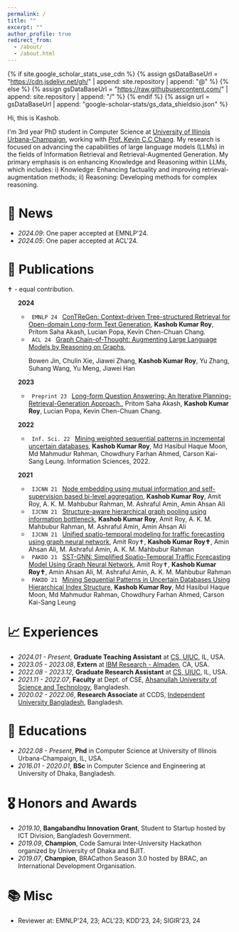 ```yaml
---
permalink: /
title: ""
excerpt: ""
author_profile: true
redirect_from: 
  - /about/
  - /about.html
---
```


{% if site.google_scholar_stats_use_cdn %}
{% assign gsDataBaseUrl = "https://cdn.jsdelivr.net/gh/" | append: site.repository | append: "@" %}
{% else %}
{% assign gsDataBaseUrl = "https://raw.githubusercontent.com/" | append: site.repository | append: "/" %}
{% endif %}
{% assign url = gsDataBaseUrl | append: "google-scholar-stats/gs_data_shieldsio.json" %}

<span class='anchor' id='about-me'></span>

Hi, this is Kashob. 

I'm 3rd year PhD student in Computer Science at <a href='https://cs.illinois.edu/'>University of Illinois Urbana-Champaign</a>, working with <a href='https://cs.illinois.edu/about/people/faculty/kcchang'>Prof. Kevin C.C Chang</a>. My research is focused on advancing the capabilities of large language models (LLMs) in the fields of Information Retrieval and Retrieval-Augmented Generation. My primary emphasis is on enhancing Knowledge and Reasoning within LLMs, which includes: i) Knowledge: Enhancing factuality and improving retrieval-augmentation methods; ii) Reasoning: Developing methods for complex reasoning. 

# 📢 News
- *2024.09*: One paper accepted at EMNLP'24. 
- *2024.05*: One paper accepted at ACL'24. 
<!-- - *2023.11*: New preprint: <a href='https://arxiv.org/abs/2311.09383'>Long-form Question Answering: An Iterative Planning-Retrieval-Generation Approach. </a> -->
<!-- - *2023.05*: &nbsp;🎉🎉 Got externship at IBM.  -->
<!-- - *2022.02*: &nbsp;🎉🎉 Lorem ipsum dolor sit amet, consectetur adipiscing elit. Vivamus ornare aliquet ipsum, ac tempus justo dapibus sit amet.  -->

# 📝 Publications 
✝︎ - equal contribution.
<ul>
<strong> 2024 </strong>
<ul>
<li>
<code class="language-plaintext highlighter-rouge"> EMNLP 24 </code> <a href="https://arxiv.org/abs/2410.15511">ConTReGen: Context-driven Tree-structured Retrieval for Open-domain Long-form Text Generation</a>, <strong>Kashob Kumar Roy</strong>, Pritom Saha Akash, Lucian Popa, Kevin Chen-Chuan Chang.
</li>

<li>
<code class="language-plaintext highlighter-rouge"> ACL 24 </code> <a href="https://aclanthology.org/2024.findings-acl.11/">Graph Chain-of-Thought: Augmenting Large Language Models by Reasoning on Graphs</a>, 

Bowen Jin, Chulin Xie, Jiawei Zhang, <strong>Kashob Kumar Roy</strong>, Yu Zhang, Suhang Wang, Yu Meng, Jiawei Han
</li>
</ul>

<strong> 2023 </strong>
<ul>
<li>
<code class="language-plaintext highlighter-rouge"> Preprint 23 </code> <a href="https://arxiv.org/abs/2311.09383">Long-form Question Answering: An Iterative Planning-Retrieval-Generation Approach.</a>, Pritom Saha Akash, <strong>Kashob Kumar Roy</strong>, Lucian Popa, Kevin Chen-Chuan Chang.
</li>
</ul>

<strong> 2022 </strong>
<ul>
<li>
<code class="language-plaintext highlighter-rouge"> Inf. Sci. 22 </code> <a href="https://www.sciencedirect.com/science/article/abs/pii/S0020025521010185">Mining weighted sequential patterns in incremental uncertain databases</a>, 
<strong>Kashob Kumar Roy</strong>, Md Hasibul Haque Moon, Md Mahmudur Rahman, Chowdhury Farhan Ahmed, Carson Kai-Sang Leung. Information Sciences, 2022.
</li>
</ul>

<strong> 2021 </strong>
<ul>
<li>
<code class="language-plaintext highlighter-rouge"> IJCNN 21 </code> <a href="https://ieeexplore.ieee.org/abstract/document/9533715">Node embedding using mutual information and self-supervision based bi-level aggregation</a>, 
<strong>Kashob Kumar Roy</strong>,  Amit Roy, A. K. M. Mahbubur Rahman, M. Ashraful Amin, Amin Ahsan Ali
</li>

<li>
<code class="language-plaintext highlighter-rouge"> IJCNN 21 </code> <a href="https://ieeexplore.ieee.org/abstract/document/9533778">Structure-aware hierarchical graph pooling using information bottleneck</a>, 
<strong>Kashob Kumar Roy</strong>,  Amit Roy, A. K. M. Mahbubur Rahman, M. Ashraful Amin, Amin Ahsan Ali
</li>

<li>
<code class="language-plaintext highlighter-rouge"> IJCNN 21 </code> <a href="https://ieeexplore.ieee.org/abstract/document/9533319">Unified spatio-temporal modeling for traffic forecasting using graph neural network</a>, 
Amit Roy✝︎, <strong>Kashob Kumar Roy✝︎</strong>, Amin Ahsan Ali, M. Ashraful Amin, A. K. M. Mahbubur Rahman 
</li>

<li>
<code class="language-plaintext highlighter-rouge"> PAKDD 21 </code> <a href="https://link.springer.com/chapter/10.1007/978-3-030-75768-7_8">SST-GNN: Simplified Spatio-Temporal Traffic Forecasting Model Using Graph Neural Network</a>, 
Amit Roy✝︎, <strong>Kashob Kumar Roy✝︎</strong>, Amin Ahsan Ali, M. Ashraful Amin, A. K. M. Mahbubur Rahman 
</li>

<li>
<code class="language-plaintext highlighter-rouge"> PAKDD 21 </code> <a href="https://link.springer.com/chapter/10.1007/978-3-030-75765-6_3">Mining Sequential Patterns in Uncertain Databases Using Hierarchical Index Structure</a>, 
<strong>Kashob Kumar Roy</strong>, Md Hasibul Haque Moon, Md Mahmudur Rahman, Chowdhury Farhan Ahmed, Carson Kai-Sang Leung
</li>
</ul>
</ul>


# 📈 Experiences
- *2024.01 - Present*, **Graduate Teaching Assistant** at <a href='https://cs.illinois.edu/'>CS, UIUC</a>, IL, USA.
- *2023.05 - 2023.08*, **Extern** at [IBM Research - Almaden](https://research.ibm.com/labs/almaden), CA, USA.
- *2022.08 - 2023.12*, **Graduate Research Assistant** at <a href='https://cs.illinois.edu/'>CS, UIUC</a>, IL, USA.
- *2021.11 - 2022.07*, **Faculty** at Dept. of CSE, [Ahsanullah University of Science and Technology](https://www.aust.edu/cse), Bangladesh.
- *2020.02 - 2022.06*, **Research Associate** at CCDS, [Independent University Bangladesh](https://ccds.ai/), Bangladesh.


# 📖 Educations
- *2022.08 - Present*, **Phd** in Computer Science at University of Illinois Urbana-Champaign, IL, USA. 
- *2016.01 - 2020.01*, **BSc** in Computer Science and Engineering at University of Dhaka, Bangladesh. 

# 🎖 Honors and Awards
- *2019.10*, **Bangabandhu Innovation Grant**, Student to Startup hosted by ICT Division, Bangladesh Government. 
- *2019.09*, **Champion**, Code Samurai Inter‑University Hackathon organized by University of Dhaka and BJIT. 
- *2019.07*, **Champion**, BRACathon Season 3.0 hosted by BRAC, an International Development Organisation. 

# 📚 Misc
- Reviewer at:  EMNLP'24, 23; ACL'23; KDD'23, 24; SIGIR'23, 24

